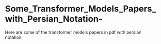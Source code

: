# Some_Transformer_Models_Papers_with_Persian_Notation-
Here are some of the transformer models papers in pdf with persian notation
